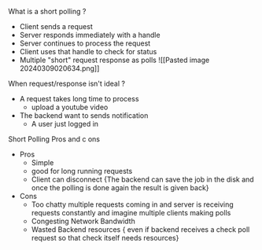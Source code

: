 What is a short polling ?
- Client sends a request
- Server responds immediately with a handle
- Server continues to process the request
- Client uses that handle to check for status
- Multiple "short" request response as polls
![[Pasted image 20240309020634.png]]

When request/response isn't ideal ?
- A request takes long time to process
	- upload a youtube video
- The backend want to sends notification
	- A user just logged in

Short Polling Pros and c ons
- Pros
	- Simple
	- good for long running requests
	- Client can disconnect {The backend can save the job in the disk and once the polling is done again the result is given back}
- Cons
	- Too chatty multiple requests coming in and server is receiving requests constantly and imagine multiple clients making polls
	- Congesting Network Bandwidth
	- Wasted Backend resources { even if backend receives a check poll request so that check itself needs resources}